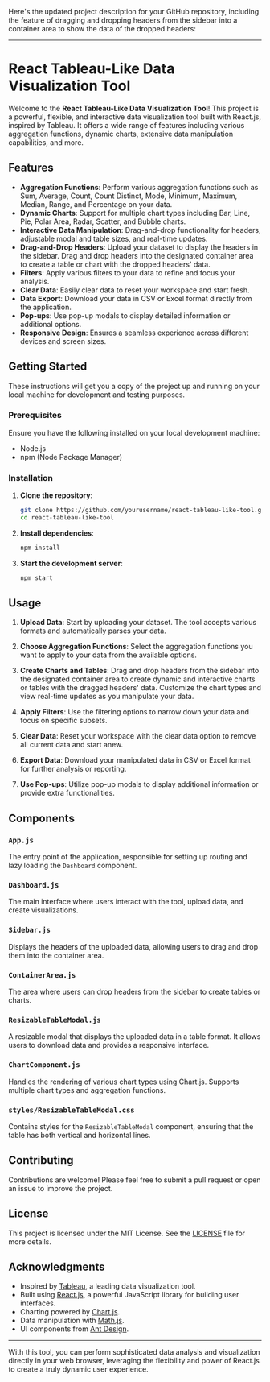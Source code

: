 Here's the updated project description for your GitHub repository, including the feature of dragging and dropping headers from the sidebar into a container area to show the data of the dropped headers:

---

# React Tableau-Like Data Visualization Tool

Welcome to the **React Tableau-Like Data Visualization Tool**! This project is a powerful, flexible, and interactive data visualization tool built with React.js, inspired by Tableau. It offers a wide range of features including various aggregation functions, dynamic charts, extensive data manipulation capabilities, and more.

## Features

- **Aggregation Functions**: Perform various aggregation functions such as Sum, Average, Count, Count Distinct, Mode, Minimum, Maximum, Median, Range, and Percentage on your data.
- **Dynamic Charts**: Support for multiple chart types including Bar, Line, Pie, Polar Area, Radar, Scatter, and Bubble charts.
- **Interactive Data Manipulation**: Drag-and-drop functionality for headers, adjustable modal and table sizes, and real-time updates.
- **Drag-and-Drop Headers**: Upload your dataset to display the headers in the sidebar. Drag and drop headers into the designated container area to create a table or chart with the dropped headers' data.
- **Filters**: Apply various filters to your data to refine and focus your analysis.
- **Clear Data**: Easily clear data to reset your workspace and start fresh.
- **Data Export**: Download your data in CSV or Excel format directly from the application.
- **Pop-ups**: Use pop-up modals to display detailed information or additional options.
- **Responsive Design**: Ensures a seamless experience across different devices and screen sizes.

## Getting Started

These instructions will get you a copy of the project up and running on your local machine for development and testing purposes.

### Prerequisites

Ensure you have the following installed on your local development machine:

- Node.js
- npm (Node Package Manager)

### Installation

1. **Clone the repository**:
    ```sh
    git clone https://github.com/yourusername/react-tableau-like-tool.git
    cd react-tableau-like-tool
    ```

2. **Install dependencies**:
    ```sh
    npm install
    ```

3. **Start the development server**:
    ```sh
    npm start
    ```

## Usage

1. **Upload Data**: Start by uploading your dataset. The tool accepts various formats and automatically parses your data.

2. **Choose Aggregation Functions**: Select the aggregation functions you want to apply to your data from the available options.

3. **Create Charts and Tables**: Drag and drop headers from the sidebar into the designated container area to create dynamic and interactive charts or tables with the dragged headers' data. Customize the chart types and view real-time updates as you manipulate your data.

4. **Apply Filters**: Use the filtering options to narrow down your data and focus on specific subsets.

5. **Clear Data**: Reset your workspace with the clear data option to remove all current data and start anew.

6. **Export Data**: Download your manipulated data in CSV or Excel format for further analysis or reporting.

7. **Use Pop-ups**: Utilize pop-up modals to display additional information or provide extra functionalities.

## Components

### `App.js`
The entry point of the application, responsible for setting up routing and lazy loading the `Dashboard` component.

### `Dashboard.js`
The main interface where users interact with the tool, upload data, and create visualizations.

### `Sidebar.js`
Displays the headers of the uploaded data, allowing users to drag and drop them into the container area.

### `ContainerArea.js`
The area where users can drop headers from the sidebar to create tables or charts.

### `ResizableTableModal.js`
A resizable modal that displays the uploaded data in a table format. It allows users to download data and provides a responsive interface.

### `ChartComponent.js`
Handles the rendering of various chart types using Chart.js. Supports multiple chart types and aggregation functions.

### `styles/ResizableTableModal.css`
Contains styles for the `ResizableTableModal` component, ensuring that the table has both vertical and horizontal lines.

## Contributing

Contributions are welcome! Please feel free to submit a pull request or open an issue to improve the project.

## License

This project is licensed under the MIT License. See the [LICENSE](LICENSE) file for more details.

## Acknowledgments

- Inspired by [Tableau](https://www.tableau.com/), a leading data visualization tool.
- Built using [React.js](https://reactjs.org/), a powerful JavaScript library for building user interfaces.
- Charting powered by [Chart.js](https://www.chartjs.org/).
- Data manipulation with [Math.js](https://mathjs.org/).
- UI components from [Ant Design](https://ant.design/).

---

With this tool, you can perform sophisticated data analysis and visualization directly in your web browser, leveraging the flexibility and power of React.js to create a truly dynamic user experience.

